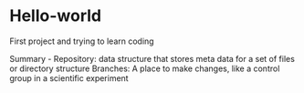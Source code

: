 # Hello-world

First project and trying to learn coding

Summary - 
Repository: data structure that stores meta data for a set of files or directory structure
Branches: A place to make changes, like a control group in a scientific experiment

